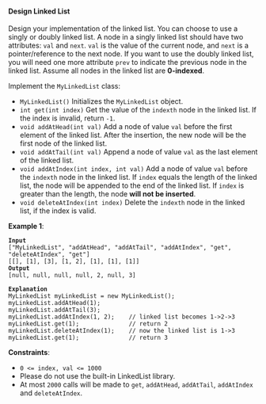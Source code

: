 #### Design Linked List
Design your implementation of the linked list. You can choose to use a singly or doubly linked list.
A node in a singly linked list should have two attributes:  `val`  and  `next`.  `val`  is the value of the current node, and  `next`  is a pointer/reference to the next node.
If you want to use the doubly linked list, you will need one more attribute  `prev`  to indicate the previous node in the linked list. Assume all nodes in the linked list are  **0-indexed**.

Implement the  `MyLinkedList`  class:
* `MyLinkedList()`  Initializes the  `MyLinkedList`  object.
* `int get(int index)`  Get the value of the  `indexth`  node in the linked list. If the index is invalid, return  `-1`.
* `void addAtHead(int val)`  Add a node of value  `val`  before the first element of the linked list. After the insertion, the new node will be the first node of the linked list.
* `void addAtTail(int val)`  Append a node of value  `val`  as the last element of the linked list.
* `void addAtIndex(int index, int val)`  Add a node of value  `val`  before the  `indexth`  node in the linked list. If  `index`  equals the length of the linked list, the node will be appended to the end of the linked list. If  `index`  is greater than the length, the node  **will not be inserted**.
* `void deleteAtIndex(int index)`  Delete the  `indexth`  node in the linked list, if the index is valid.

**Example 1**:
<pre><code><b>Input</b>
["MyLinkedList", "addAtHead", "addAtTail", "addAtIndex", "get", "deleteAtIndex", "get"]
[[], [1], [3], [1, 2], [1], [1], [1]]
<b>Output</b>
[null, null, null, null, 2, null, 3]

<b>Explanation</b>
MyLinkedList myLinkedList = new MyLinkedList();
myLinkedList.addAtHead(1);
myLinkedList.addAtTail(3);
myLinkedList.addAtIndex(1, 2);    // linked list becomes 1->2->3
myLinkedList.get(1);              // return 2
myLinkedList.deleteAtIndex(1);    // now the linked list is 1->3
myLinkedList.get(1);              // return 3
</code></pre>

**Constraints**:
* `0 <= index, val <= 1000`
* Please do not use the built-in LinkedList library.
* At most  `2000`  calls will be made to  `get`,  `addAtHead`,  `addAtTail`,  `addAtIndex`  and  `deleteAtIndex`.
